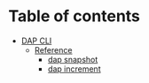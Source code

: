 # Table of contents

* [DAP CLI](README.md)
  * [Reference](command-line/reference/README.md)
    * [dap snapshot](command-line/reference/dap-snapshot.md)
    * [dap increment](readme/reference/dap-snapshot-1.md)
